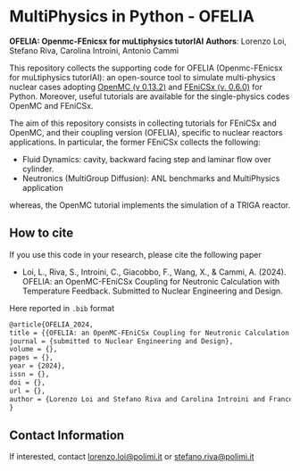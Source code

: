 # MultiPhysics in Python - OFELIA

**OFELIA: Openmc-FEnicsx for muLtiphysics tutorIAl**
**Authors**: Lorenzo Loi, Stefano Riva, Carolina Introini, Antonio Cammi

This repository collects the supporting code for OFELIA (Openmc-FEnicsx for muLtiphysics tutorIAl): an open-source tool to simulate multi-physics nuclear cases adopting [OpenMC (v 0.13.2)](https://openmc.org/) and [FEniCSx (v. 0.6.0)](https://fenicsproject.org/) for Python. Moreover, useful tutorials are available for the single-physics codes OpenMC and FEniCSx.

The aim of this repository consists in collecting tutorials for FEniCSx and OpenMC, and their coupling version (OFELIA), specific to nuclear reactors applications. In particular, the former FEniCSx collects the following:

- Fluid Dynamics: cavity, backward facing step and laminar flow over cylinder.
- Neutronics (MultiGroup Diffusion): ANL benchmarks and MultiPhysics application

whereas, the OpenMC tutorial implements the simulation of a TRIGA reactor.

## How to cite
If you use this code in your research, please cite the following paper

- Loi, L., Riva, S., Introini, C., Giacobbo, F., Wang, X., & Cammi, A. (2024). OFELIA: an OpenMC-FEniCSx Coupling for Neutronic Calculation with Temperature Feedback. Submitted to Nuclear Engineering and Design.

Here reported in `.bib` format
```latex
@article{OFELIA_2024,
title = {{OFELIA: an OpenMC-FEniCSx Coupling for Neutronic Calculation with Temperature Feedback}},
journal = {submitted to Nuclear Engineering and Design},
volume = {},
pages = {},
year = {2024},
issn = {},
doi = {},
url = {},
author = {Lorenzo Loi and Stefano Riva and Carolina Introini and Francesca Giacobbo and Xiang Wang and Antonio Cammi},
}
```

## Contact Information

If interested, contact lorenzo.loi@polimi.it or stefano.riva@polimi.it
